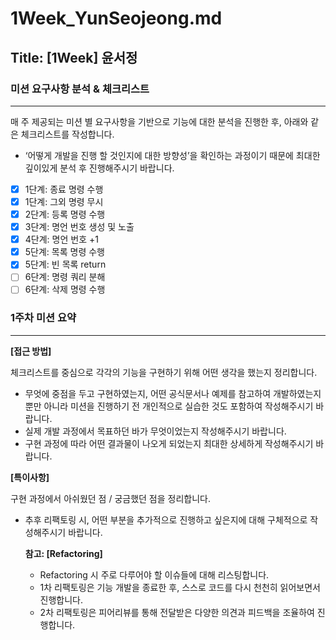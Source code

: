 # 1Week_YunSeojeong.md

## Title: [1Week] 윤서정

### 미션 요구사항 분석 & 체크리스트

---

매 주 제공되는 미션 별 요구사항을 기반으로 기능에 대한 분석을 진행한 후, 아래와 같은 체크리스트를 작성합니다.

- ‘어떻게 개발을 진행 할 것인지에 대한 방향성’을 확인하는 과정이기 때문에 최대한 깊이있게 분석 후 진행해주시기 바랍니다.

- [x] 1단계: 종료 명령 수행
- [x] 1단계: 그외 명령 무시
- [x] 2단계: 등록 명령 수행
- [x] 3단계: 명언 번호 생성 및 노출
- [x] 4단계: 명언 번호 +1
- [x] 5단계: 목록 명령 수행
- [x] 5단계: 빈 목록 return
- [ ] 6단계: 명령 쿼리 분해
- [ ] 6단계: 삭제 명령 수행

### 1주차 미션 요약

---

**[접근 방법]**

체크리스트를 중심으로 각각의 기능을 구현하기 위해 어떤 생각을 했는지 정리합니다.

- 무엇에 중점을 두고 구현하였는지, 어떤 공식문서나 예제를 참고하여 개발하였는지 뿐만 아니라 미션을 진행하기 전 개인적으로 실습한 것도 포함하여 작성해주시기 바랍니다.
- 실제 개발 과정에서 목표하던 바가 무엇이었는지 작성해주시기 바랍니다.
- 구현 과정에 따라 어떤 결과물이 나오게 되었는지 최대한 상세하게 작성해주시기 바랍니다.



**[특이사항]**

구현 과정에서 아쉬웠던 점 / 궁금했던 점을 정리합니다.

- 추후 리팩토링 시, 어떤 부분을 추가적으로 진행하고 싶은지에 대해 구체적으로 작성해주시기 바랍니다.

  **참고: [Refactoring]**

    - Refactoring 시 주로 다루어야 할 이슈들에 대해 리스팅합니다.
    - 1차 리팩토링은 기능 개발을 종료한 후, 스스로 코드를 다시 천천히 읽어보면서 진행합니다.
    - 2차 리팩토링은 피어리뷰를 통해 전달받은 다양한 의견과 피드백을 조율하여 진행합니다.